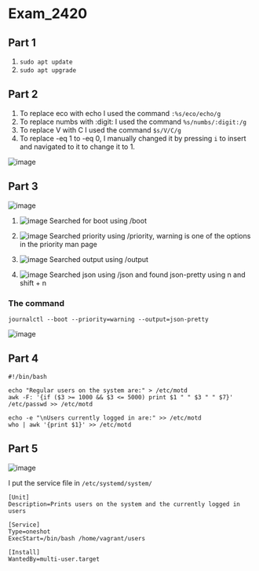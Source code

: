 # Exam_2420

## Part 1

1. ```sudo apt update```
2. ```sudo apt upgrade```

## Part 2

1. To replace eco with echo I used the command ```:%s/eco/echo/g```
2. To replace numbs with :digit: I used the command ```%s/numbs/:digit:/g```
3. To replace V with C I used the command ```$s/V/C/g```
4. To replace -eq 1 to -eq 0, I manually changed it by pressing ```i``` to insert and navigated to it to change it to 1.

![image](https://user-images.githubusercontent.com/97579029/206561369-983a17dc-9c9e-4737-8f7d-1680e7d73dfb.png)

## Part 3

![image](https://user-images.githubusercontent.com/97579029/206561712-d167b1d6-26fb-4a16-8d4c-cf2b1ec3db40.png)

 
1. ![image](https://user-images.githubusercontent.com/97579029/206562251-d939e573-afe2-4d87-92b7-c16e2b8cb761.png)
Searched for boot using /boot

 
2. ![image](https://user-images.githubusercontent.com/97579029/206562480-fff69932-339f-4a0a-ad84-6b1c64610a33.png)
Searched priority using /priority, warning is one of the options in the priority man page


3. ![image](https://user-images.githubusercontent.com/97579029/206563272-3c326ff7-ec70-4296-82de-37d5d2683b04.png)
Searched output using /output


4. ![image](https://user-images.githubusercontent.com/97579029/206562875-fa03441c-19cd-4478-b930-9a23de3a6061.png)
Searched json using /json and found json-pretty using n and shift + n

### The command

```journalctl --boot --priority=warning --output=json-pretty```

![image](https://user-images.githubusercontent.com/97579029/206563860-3102d534-f159-4cd0-8758-6c078ba69b2e.png)

## Part 4

    #!/bin/bash

    echo "Regular users on the system are:" > /etc/motd
    awk -F: '{if ($3 >= 1000 && $3 <= 5000) print $1 " " $3 " " $7}' /etc/passwd >> /etc/motd

    echo -e "\nUsers currently logged in are:" >> /etc/motd
    who | awk '{print $1}' >> /etc/motd
    
## Part 5

![image](https://user-images.githubusercontent.com/97579029/206570293-e4fee3ea-fac8-4044-b364-1d3d2d8f2b32.png)

I put the service file in ```/etc/systemd/system/```

    [Unit]
    Description=Prints users on the system and the currently logged in users

    [Service]
    Type=oneshot
    ExecStart=/bin/bash /home/vagrant/users

    [Install]
    WantedBy=multi-user.target


